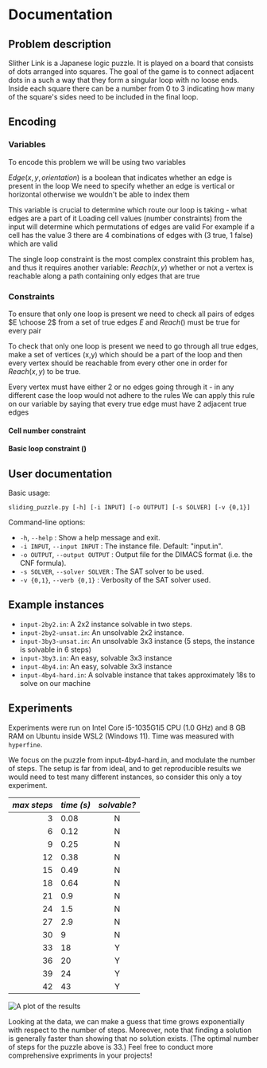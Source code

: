 # Documentation

## Problem description

Slither Link is a Japanese logic puzzle. It is played on a board that consists of dots arranged into squares. The goal of the game is to connect adjacent dots in a such a way
that they form a singular loop with no loose ends. Inside each square there can be a number from 0 to 3 indicating
how many of the square's sides need to be included in the final loop.

## Encoding

### Variables

To encode this problem we will be using two variables

$Edge(x,y,orientation)$ is a boolean that indicates whether an edge is present in the loop
We need to specify whether an edge is vertical or horizontal otherwise we wouldn't be able to index them

This variable is crucial to determine which route our loop is taking - what edges are a part of it
Loading cell values (number constraints) from the input will determine which permutations of edges are valid
For example if a cell has the value 3 there are 4 combinations of edges with (3 true, 1 false) which are valid

The single loop constraint is the most complex constraint this problem has, and thus it requires another variable:
$Reach(x, y)$ whether or not a vertex is reachable along a path containing only edges that are true

### Constraints

To ensure that only one loop is present we need to check all pairs of edges $E \choose 2$ from a set of true edges $E$ and $Reach()$ must be true for every pair

To check that only one loop is present we need to go through all true edges, make a set of vertices (x,y) which should be a part of the loop and then
every vertex should be reachable from every other one in order for $Reach(x, y)$ to be true.

Every vertex must have either 2 or no edges going through it - in any different case the loop would not adhere to the rules
We can apply this rule on our variable by saying that every true edge must have 2 adjacent true edges

#### Cell number constraint

#### Basic loop constraint ()

## User documentation

Basic usage:

```
sliding_puzzle.py [-h] [-i INPUT] [-o OUTPUT] [-s SOLVER] [-v {0,1}]
```

Command-line options:

- `-h`, `--help` : Show a help message and exit.
- `-i INPUT`, `--input INPUT` : The instance file. Default: "input.in".
- `-o OUTPUT`, `--output OUTPUT` : Output file for the DIMACS format (i.e. the CNF formula).
- `-s SOLVER`, `--solver SOLVER` : The SAT solver to be used.
- `-v {0,1}`, `--verb {0,1}` : Verbosity of the SAT solver used.

## Example instances

- `input-2by2.in`: A 2x2 instance solvable in two steps.
- `input-2by2-unsat.in`: An unsolvable 2x2 instance.
- `input-3by3-unsat.in`: An unsolvable 3x3 instance (5 steps, the instance is solvable in 6 steps)
- `input-3by3.in`: An easy, solvable 3x3 instance
- `input-4by4.in`: An easy, solvable 3x3 instance
- `input-4by4-hard.in`: A solvable instance that takes approximately 18s to solve on our machine

## Experiments

Experiments were run on Intel Core i5-1035G1i5 CPU (1.0 GHz) and 8 GB RAM on Ubuntu inside WSL2 (Windows 11). Time was measured with `hyperfine`.

We focus on the puzzle from input-4by4-hard.in, and modulate the number of steps. The setup is far from ideal, and to get reproducible results we would need to test many different instances, so consider this only a toy experiment.

| _max steps_ | _time (s)_ | _solvable?_ |
| ----------: | :--------- | :---------: |
|           3 | 0.08       |      N      |
|           6 | 0.12       |      N      |
|           9 | 0.25       |      N      |
|          12 | 0.38       |      N      |
|          15 | 0.49       |      N      |
|          18 | 0.64       |      N      |
|          21 | 0.9        |      N      |
|          24 | 1.5        |      N      |
|          27 | 2.9        |      N      |
|          30 | 9          |      N      |
|          33 | 18         |      Y      |
|          36 | 20         |      Y      |
|          39 | 24         |      Y      |
|          42 | 43         |      Y      |

![A plot of the results](plot.jpg)

Looking at the data, we can make a guess that time grows exponentially with respect to the number of steps. Moreover, note that finding a solution is generally faster than showing that no solution exists. (The optimal number of steps for the puzzle above is 33.) Feel free to conduct more comprehensive expriments in your projects!
